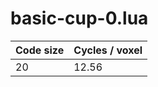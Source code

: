 # basic-cup-0.lua

| Code size | Cycles / voxel |
| --------- | -------------- |
| 20        | 12.56          |
